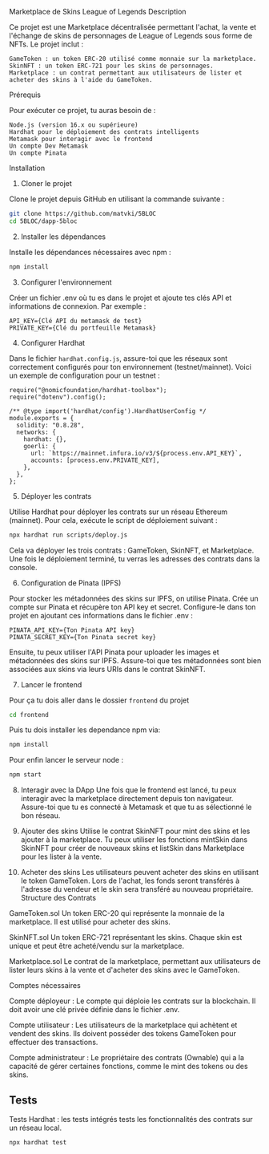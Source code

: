 Marketplace de Skins League of Legends
Description

Ce projet est une Marketplace décentralisée permettant l'achat, la vente et l'échange de skins de personnages de League of Legends sous forme de NFTs. Le projet inclut :

    GameToken : un token ERC-20 utilisé comme monnaie sur la marketplace.
    SkinNFT : un token ERC-721 pour les skins de personnages.
    Marketplace : un contrat permettant aux utilisateurs de lister et acheter des skins à l'aide du GameToken.

Prérequis

Pour exécuter ce projet, tu auras besoin de :

    Node.js (version 16.x ou supérieure)
    Hardhat pour le déploiement des contrats intelligents
    Metamask pour interagir avec le frontend
    Un compte Dev Metamask
    Un compte Pinata

Installation
1. Cloner le projet

Clone le projet depuis GitHub en utilisant la commande suivante :
```Bash
git clone https://github.com/matvki/5BLOC
cd 5BLOC/dapp-5bloc
```

2. Installer les dépendances

Installe les dépendances nécessaires avec npm :
```Bash
npm install
```

3. Configurer l'environnement

Créer un fichier .env où tu es dans le projet et ajoute tes clés API et informations de connexion. Par exemple :

```
API_KEY={Clé API du metamask de test}
PRIVATE_KEY={Clé du portfeuille Metamask}
```

4. Configurer Hardhat

Dans le fichier `hardhat.config.js`, assure-toi que les réseaux sont correctement configurés pour ton environnement (testnet/mainnet). Voici un exemple de configuration pour un testnet :
```JS
require("@nomicfoundation/hardhat-toolbox");
require("dotenv").config();

/** @type import('hardhat/config').HardhatUserConfig */
module.exports = {
  solidity: "0.8.28",
  networks: {
    hardhat: {},
    goerli: {
      url: `https://mainnet.infura.io/v3/${process.env.API_KEY}`,
      accounts: [process.env.PRIVATE_KEY],
    },
  },
};
```

5. Déployer les contrats

Utilise Hardhat pour déployer les contrats sur un réseau Ethereum (mainnet). Pour cela, exécute le script de déploiement suivant :

```Bash
npx hardhat run scripts/deploy.js
```

Cela va déployer les trois contrats : GameToken, SkinNFT, et Marketplace. Une fois le déploiement terminé, tu verras les adresses des contrats dans la console.

6. Configuration de Pinata (IPFS)

Pour stocker les métadonnées des skins sur IPFS, on utilise Pinata. Crée un compte sur Pinata et récupère ton API key et secret. Configure-le dans ton projet en ajoutant ces informations dans le fichier .env :
```
PINATA_API_KEY={Ton Pinata API key}
PINATA_SECRET_KEY={Ton Pinata secret key}
```
Ensuite, tu peux utiliser l'API Pinata pour uploader les images et métadonnées des skins sur IPFS. Assure-toi que tes métadonnées sont bien associées aux skins via leurs URIs dans le contrat SkinNFT.

7. Lancer le frontend

Pour ça tu dois aller dans le dossier `frontend` du projet
```Bash
cd frontend
```

Puis tu dois installer les dependance npm via:
```Bash
npm install
```

Pour enfin lancer le serveur node : 
```Bash
npm start
```

8. Interagir avec la DApp
Une fois que le frontend est lancé, tu peux interagir avec la marketplace directement depuis ton navigateur. Assure-toi que tu es connecté à Metamask et que tu as sélectionné le bon réseau.

9. Ajouter des skins
Utilise le contrat SkinNFT pour mint des skins et les ajouter à la marketplace. Tu peux utiliser les fonctions mintSkin dans SkinNFT pour créer de nouveaux skins et listSkin dans Marketplace pour les lister à la vente.

10. Acheter des skins
Les utilisateurs peuvent acheter des skins en utilisant le token GameToken. Lors de l'achat, les fonds seront transférés à l'adresse du vendeur et le skin sera transféré au nouveau propriétaire.
Structure des Contrats

GameToken.sol
Un token ERC-20 qui représente la monnaie de la marketplace. Il est utilisé pour acheter des skins.

SkinNFT.sol
Un token ERC-721 représentant les skins. Chaque skin est unique et peut être acheté/vendu sur la marketplace.

Marketplace.sol
Le contrat de la marketplace, permettant aux utilisateurs de lister leurs skins à la vente et d'acheter des skins avec le GameToken.

Comptes nécessaires

Compte déployeur : Le compte qui déploie les contrats sur la blockchain. Il doit avoir une clé privée définie dans le fichier .env.

Compte utilisateur : Les utilisateurs de la marketplace qui achètent et vendent des skins. Ils doivent posséder des tokens GameToken pour effectuer des transactions.

Compte administrateur : Le propriétaire des contrats (Ownable) qui a la capacité de gérer certaines fonctions, comme le mint des tokens ou des skins.

Tests
---
Tests Hardhat : les tests intégrés tests les fonctionnalités des contrats sur un réseau local.
```Bash
npx hardhat test
```